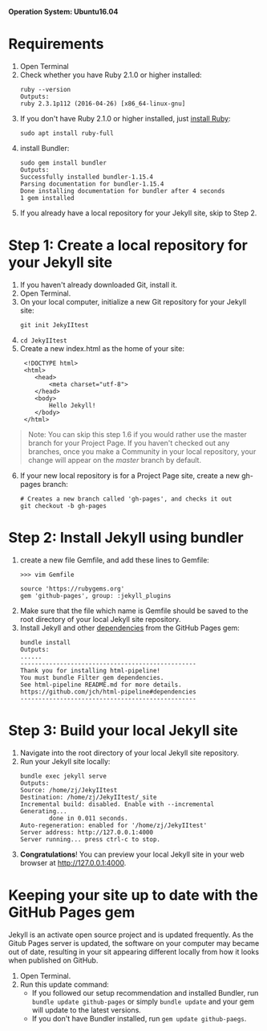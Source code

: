 **Operation System: Ubuntu16.04**
# Requirements

1. Open Terminal
2. Check whether you have Ruby 2.1.0 or higher installed:
	```
	ruby --version
	Outputs:
	ruby 2.3.1p112 (2016-04-26) [x86_64-linux-gnu]
	```
3. If you don't have Ruby 2.1.0 or higher installed, just [install Ruby][1]:
	```
	sudo apt install ruby-full
	```
4. install Bundler:
	```
	sudo gem install bundler
	Outputs:
	Successfully installed bundler-1.15.4
	Parsing documentation for bundler-1.15.4
	Done installing documentation for bundler after 4 seconds
	1 gem installed
	```
5. If you already have a local repository for your Jekyll site, skip to Step 2.  

# Step 1: Create a local repository for your Jekyll site

1. If you haven't already downloaded Git, install it.
2. Open Terminal.
3. On your local computer, initialize a new Git repository for your Jekyll site:
	```
	git init JekyIItest
	```
4. `cd JekyIItest`
5. Create a new index.html as the home of your site:
	```
	 <!DOCTYPE html>
	 <html>
	 	<head>
	 		<meta charset="utf-8">
	 	</head>
	 	<body>
	 		Hello Jekyll!
	 	</body>
	 </html>
	```
> Note: You can skip this step 1.6 if you would rather use the master branch for
your Project Page. If you haven't checked out any branches, once you make a Community
in your local repository, your change will appear on the *master* branch by default.

6. If your new local repository is for a Project Page site, create a new gh-pages branch:
	```
	# Creates a new branch called 'gh-pages', and checks it out
	git checkout -b gh-pages
	```

# Step 2: Install Jekyll using bundler

1. create a new file Gemfile, and add these lines to Gemfile:
	```
	>>> vim Gemfile

	source 'https://rubygems.org'
	gem 'github-pages', group: :jekyll_plugins
	```
2. Make sure that the file which name is Gemfile should be saved to the root directory of your local Jekyll site repository.
3. Install Jekyll and other [dependencies][2] from the GitHub Pages gem:
	```
	bundle install
	Outputs:
	......
	-------------------------------------------------
	Thank you for installing html-pipeline!
	You must bundle Filter gem dependencies.
	See html-pipeline README.md for more details.
	https://github.com/jch/html-pipeline#dependencies
	-------------------------------------------------
	```

# Step 3: Build your local Jekyll site

1. Navigate into the root directory of your local Jekyll site repository.
2. Run your Jekyll site locally:
	```
	bundle exec jekyll serve
	Outputs:
	Source: /home/zj/JekyIItest
	Destination: /home/zj/JekyIItest/_site
	Incremental build: disabled. Enable with --incremental
	Generating...
			done in 0.011 seconds.
	Auto-regeneration: enabled for '/home/zj/JekyIItest'
	Server address: http://127.0.0.1:4000
	Server running... press ctrl-c to stop.
	```
3. **Congratulations**! You can preview your local Jekyll site in your web browser at http://127.0.0.1:4000.

# Keeping your site up to date with the GitHub Pages gem

Jekyll is an activate open source project and is updated frequently. As the Gitub
Pages server is updated, the software on your computer may became out of date,
resulting in your sit appearing different locally from how it looks when published
on GitHub.
1. Open Terminal.
2. Run this update command:
    - If you followed our setup recommendation and installed Bundler, run `bundle update github-pages` or simply `bundle update` and your gem will update to the latest versions.
    - If you don't have Bundler installed, run `gem update github-paegs`.

[1]: https://www.ruby-lang.org/en/documentation/installation/#apt
[2]: https://pages.github.com/versions/
